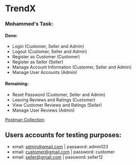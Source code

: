 # TrendX

### Mohammed's Task:

#### Done:

- Login (Customer, Seller and Admin)
- Logout (Customer, Seller and Admin)
- Register as Customer (Customer)
- Register as Seller (Seller)
- Manage Account Information (Customer, Seller and Admin)
- Manage User Accounts (Admin)

#### Remaining:

- Reset Password (Customer, Seller and Admin)
- Leaving Reviews and Ratings (Customer)
- View Customer Reviews and Ratings (Seller)
- Manage User Reviews (Admin)

[Postman Collection](https://elements.getpostman.com/redirect?entityId=26246009-659de25c-2971-4a7e-92e1-fcc1ce8acf5f&entityType=collection).

## Users accounts for testing purposes:

- email: admin@gmail.com | password: admin123
- email: customer@gmail.com | password: customer
- email: seller@gmail.com | password: seller12
